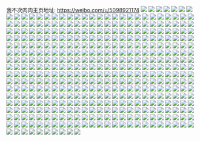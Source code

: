 我不次肉肉主页地址: https://weibo.com/u/5098921174 
![](https://wx4.sinaimg.cn/mw2000/005z4yk6ly1h90bq67bhaj32c03401l0.jpg) 
![](https://wx4.sinaimg.cn/mw2000/005z4yk6ly1h90bqbv0azj32c0340kjm.jpg) 
![](https://wx4.sinaimg.cn/mw2000/005z4yk6ly1h90bq8op2kj32c03407wk.jpg) 
![](https://wx4.sinaimg.cn/mw2000/005z4yk6ly1h90bqakzsjj32c03407wj.jpg) 
![](https://wx4.sinaimg.cn/mw2000/005z4yk6ly1h90bqvp12tj32c02c0u0x.jpg) 
![](https://wx4.sinaimg.cn/mw2000/005z4yk6ly1h90bq4gcsrj33402c0x6q.jpg) 
![](https://wx4.sinaimg.cn/mw2000/005z4yk6ly1h90bqt7q3xj33402c07wk.jpg) 
![](https://wx4.sinaimg.cn/mw2000/005z4yk6ly1h90bqr2i3ej33402c04qs.jpg) 
![](https://wx4.sinaimg.cn/mw2000/005z4yk6ly1h90bqp02bwj31o0280x6q.jpg) 
![](https://wx4.sinaimg.cn/mw2000/005z4yk6ly1h90bqmzcptj32c03404qs.jpg) 
![](https://wx4.sinaimg.cn/mw2000/005z4yk6ly1h90bqdg626j32c0340u0z.jpg) 
![](https://wx4.sinaimg.cn/mw2000/005z4yk6ly1h90bqftnojj33402c0e84.jpg) 
![](https://wx4.sinaimg.cn/mw2000/005z4yk6ly1h90bqhl1ivj33402c0qv6.jpg) 
![](https://wx4.sinaimg.cn/mw2000/005z4yk6ly1h90bqj70w2j33402c0npe.jpg) 
![](https://wx4.sinaimg.cn/mw2000/005z4yk6ly1h90bql2400j33402c0b2b.jpg) 
![](https://wx4.sinaimg.cn/mw2000/005z4yk6ly1h7bzpp2de2j32802yohdv.jpg) 
![](https://wx4.sinaimg.cn/mw2000/005z4yk6ly1h76ddxv9jvj33402c0npf.jpg) 
![](https://wx4.sinaimg.cn/mw2000/005z4yk6ly1h76ddvp8m6j33402c0b2a.jpg) 
![](https://wx4.sinaimg.cn/mw2000/005z4yk6ly1h76ddzism1j33402c0kjm.jpg) 
![](https://wx4.sinaimg.cn/mw2000/005z4yk6ly1h76de1dpgvj33402c0u0y.jpg) 
![](https://wx4.sinaimg.cn/mw2000/005z4yk6ly1h61tax8zddj30po0k3q3x.jpg) 
![](https://wx4.sinaimg.cn/mw2000/005z4yk6ly1h61tayksjpj30u01hc495.jpg) 
![](https://wx4.sinaimg.cn/mw2000/005z4yk6ly1h61tawjalwj32c01zfnpd.jpg) 
![](https://wx4.sinaimg.cn/mw2000/005z4yk6ly1h5zlv7q0spj30tu0sjwn5.jpg) 
![](https://wx4.sinaimg.cn/mw2000/005z4yk6ly1h5sqxy12tqj30yi1cktp9.jpg) 
![](https://wx4.sinaimg.cn/mw2000/005z4yk6ly1h5q8hhjr2qj33402c0kjm.jpg) 
![](https://wx4.sinaimg.cn/mw2000/005z4yk6ly1h5q8hjkl83j33402c0kjm.jpg) 
![](https://wx4.sinaimg.cn/mw2000/005z4yk6ly1h5q8hlgvx7j33402c0u0y.jpg) 
![](https://wx4.sinaimg.cn/mw2000/005z4yk6ly1h5q8hn9k24j33402c04qr.jpg) 
![](https://wx4.sinaimg.cn/mw2000/005z4yk6ly1h5q8i2ixbuj33402c01l0.jpg) 
![](https://wx4.sinaimg.cn/mw2000/005z4yk6ly1h5q8hp2w7oj33402c0npe.jpg) 
![](https://wx4.sinaimg.cn/mw2000/005z4yk6ly1h5q8hr74irj32c0340b2b.jpg) 
![](https://wx4.sinaimg.cn/mw2000/005z4yk6ly1h5q8hfd1hzj32c03404qr.jpg) 
![](https://wx4.sinaimg.cn/mw2000/005z4yk6ly1h5q8ht6nbyj32c0340u0y.jpg) 
![](https://wx4.sinaimg.cn/mw2000/005z4yk6ly1h5q8hv7dtfj33402c01kz.jpg) 
![](https://wx4.sinaimg.cn/mw2000/005z4yk6ly1h5q8hx8oa6j32c0340x6q.jpg) 
![](https://wx4.sinaimg.cn/mw2000/005z4yk6ly1h5q8hzqtfij32c0340kjn.jpg) 
![](https://wx4.sinaimg.cn/mw2000/005z4yk6ly1h5q8i4syomj32c0340x6q.jpg) 
![](https://wx4.sinaimg.cn/mw2000/005z4yk6ly1h5q8i6ylp5j32c0340x6q.jpg) 
![](https://wx4.sinaimg.cn/mw2000/005z4yk6ly1h5q8i8ysppj32c03404qr.jpg) 
![](https://wx4.sinaimg.cn/mw2000/005z4yk6ly1h5q8ibb1nwj32c0340e83.jpg) 
![](https://wx4.sinaimg.cn/mw2000/005z4yk6ly1h5fqkclld4j30u00w9gr5.jpg) 
![](https://wx4.sinaimg.cn/mw2000/005z4yk6ly1h5a7lwxvz5j32c0340b2a.jpg) 
![](https://wx4.sinaimg.cn/mw2000/005z4yk6ly1h3biqj89qcj33401zub2a.jpg) 
![](https://wx4.sinaimg.cn/mw2000/005z4yk6ly1h2g52nnaz8j30yi0iygpa.jpg) 
![](https://wx4.sinaimg.cn/mw2000/005z4yk6ly1h1ytw93yk9j30mi0mu7e4.jpg) 
![](https://wx4.sinaimg.cn/mw2000/005z4yk6ly1h1ytw7iul8j32c0340x6r.jpg) 
![](https://wx4.sinaimg.cn/mw2000/005z4yk6ly1h1ytwavd7nj30mf0o5117.jpg) 
![](https://wx4.sinaimg.cn/mw2000/005z4yk6ly1h199e5hcmfj33402c0qv6.jpg) 
![](https://wx4.sinaimg.cn/mw2000/005z4yk6ly1h199crcmfoj33402c0u0y.jpg) 
![](https://wx4.sinaimg.cn/mw2000/005z4yk6ly1h19975gfy2j30zk1bex01.jpg) 
![](https://wx4.sinaimg.cn/mw2000/005z4yk6ly1h19973jbt2j31hc0u0wsr.jpg) 
![](https://wx4.sinaimg.cn/mw2000/005z4yk6ly1h199780vuqj33402c0hdu.jpg) 
![](https://wx4.sinaimg.cn/mw2000/005z4yk6ly1gz7jd2af2gj33401z47wi.jpg) 
![](https://wx4.sinaimg.cn/mw2000/005z4yk6ly1gz2ej6b0nqj30k00zkjz9.jpg) 
![](https://wx4.sinaimg.cn/mw2000/005z4yk6ly1gyx5dxovxvj31z41z41kx.jpg) 
![](https://wx4.sinaimg.cn/mw2000/005z4yk6ly1gyx5dx3i3wj30k00zkq4u.jpg) 
![](https://wx4.sinaimg.cn/mw2000/005z4yk6ly1gxqcjq7wykj323b23bnpe.jpg) 
![](https://wx4.sinaimg.cn/mw2000/005z4yk6ly1gxqcjsiwpwj30qo0qowol.jpg) 
![](https://wx4.sinaimg.cn/mw2000/005z4yk6ly1gxqcjlsfffj32c025ohdu.jpg) 
![](https://wx4.sinaimg.cn/mw2000/005z4yk6ly1gxh8751kyzj32c01ynqv5.jpg) 
![](https://wx4.sinaimg.cn/mw2000/005z4yk6ly1gx2w3a35dlj30k00zk431.jpg) 
![](https://wx4.sinaimg.cn/mw2000/005z4yk6ly1gx2w38zvkij311i1401fa.jpg) 
![](https://wx4.sinaimg.cn/mw2000/005z4yk6ly1gwp8ktbusoj32c0340qv5.jpg) 
![](https://wx4.sinaimg.cn/mw2000/005z4yk6ly1gwp8lbh0sjj32c0340b2c.jpg) 
![](https://wx4.sinaimg.cn/mw2000/005z4yk6ly1gwp8kp2bhsj32c03401l0.jpg) 
![](https://wx4.sinaimg.cn/mw2000/005z4yk6ly1gwp8lezfegj32c0340x6p.jpg) 
![](https://wx4.sinaimg.cn/mw2000/005z4yk6ly1gwp8lizt9bj33402c0npf.jpg) 
![](https://wx4.sinaimg.cn/mw2000/005z4yk6ly1gwltlobxlcj33402c01kz.jpg) 
![](https://wx4.sinaimg.cn/mw2000/005z4yk6ly1gwltls7r37j32c0340b2b.jpg) 
![](https://wx4.sinaimg.cn/mw2000/005z4yk6ly1gwltlvbc1rj33402c0x6q.jpg) 
![](https://wx4.sinaimg.cn/mw2000/005z4yk6ly1gwltlygjuxj33402c04qr.jpg) 
![](https://wx4.sinaimg.cn/mw2000/005z4yk6ly1gwltm1ms8yj32c0340e83.jpg) 
![](https://wx4.sinaimg.cn/mw2000/005z4yk6ly1gwkg7c6bpmj31400u0gzk.jpg) 
![](https://wx4.sinaimg.cn/mw2000/005z4yk6ly1gwez8dbfytj33402c0hdv.jpg) 
![](https://wx4.sinaimg.cn/mw2000/005z4yk6ly1gwellh9f5zj31w91kkhdt.jpg) 
![](https://wx4.sinaimg.cn/mw2000/005z4yk6ly1gw7irh6rbqj32c03401ky.jpg) 
![](https://wx4.sinaimg.cn/mw2000/005z4yk6ly1gw7iri1skrj32c03401ky.jpg) 
![](https://wx4.sinaimg.cn/mw2000/005z4yk6ly1gw6zas0xk3j30mi0u0ak7.jpg) 
![](https://wx4.sinaimg.cn/mw2000/005z4yk6ly1gvm436xp25j60k00zk42702.jpg) 
![](https://wx4.sinaimg.cn/mw2000/005z4yk6ly1gvm437loctj60jv0mqad102.jpg) 
![](https://wx4.sinaimg.cn/mw2000/005z4yk6ly1gvm43cb03ej62c02c21ky02.jpg) 
![](https://wx4.sinaimg.cn/mw2000/005z4yk6ly1gsvwdugghhj33402c0npd.jpg) 
![](https://wx4.sinaimg.cn/mw2000/005z4yk6ly1gr5ip5yd82j32c0340e81.jpg) 
![](https://wx4.sinaimg.cn/mw2000/005z4yk6ly1gr5iqjje0nj32c0340kjl.jpg) 
![](https://wx4.sinaimg.cn/mw2000/005z4yk6ly1gr5ir7gyp0j32c0340b29.jpg) 
![](https://wx4.sinaimg.cn/mw2000/005z4yk6ly1gr5irby2goj32c0340e81.jpg) 
![](https://wx4.sinaimg.cn/mw2000/005z4yk6ly1gr5iogj5s0j32c0340e81.jpg) 
![](https://wx4.sinaimg.cn/mw2000/005z4yk6ly1gr5irgdpvij32c0340e81.jpg) 
![](https://wx4.sinaimg.cn/mw2000/005z4yk6ly1gr5irkwd0kj32c0340hdt.jpg) 
![](https://wx4.sinaimg.cn/mw2000/005z4yk6ly1gr5iow3jrdj32c0340hdt.jpg) 
![](https://wx4.sinaimg.cn/mw2000/005z4yk6ly1gr5iq3rpbtj30k00zkn1m.jpg) 
![](https://wx4.sinaimg.cn/mw2000/005z4yk6ly1gqxfcwklhlj30u00u07ng.jpg) 
![](https://wx4.sinaimg.cn/mw2000/005z4yk6ly1gqrf53yoovj33402c0u0y.jpg) 
![](https://wx4.sinaimg.cn/mw2000/005z4yk6ly1gqrf5ckrsuj33402c0kjm.jpg) 
![](https://wx4.sinaimg.cn/mw2000/005z4yk6ly1gqrf5ra3elj32c0340u0y.jpg) 
![](https://wx4.sinaimg.cn/mw2000/005z4yk6ly1gqrf5ku17ej33402c0kjn.jpg) 
![](https://wx4.sinaimg.cn/mw2000/005z4yk6ly1gqrf5o7cnpj33402c0u0y.jpg) 
![](https://wx4.sinaimg.cn/mw2000/005z4yk6ly1gqrf59go39j32c0340e83.jpg) 
![](https://wx4.sinaimg.cn/mw2000/005z4yk6ly1gqrf5gigtcj32c0340x6r.jpg) 
![](https://wx4.sinaimg.cn/mw2000/005z4yk6ly1gqrf5ukdpmj33402c0npf.jpg) 
![](https://wx4.sinaimg.cn/mw2000/005z4yk6ly1gqrf55sru0j318w0u0x59.jpg) 
![](https://wx4.sinaimg.cn/mw2000/005z4yk6ly1gqrf5wexekj318w0u0nkz.jpg) 
![](https://wx4.sinaimg.cn/mw2000/005z4yk6ly1gqrf568103j318w0u0tvn.jpg) 
![](https://wx4.sinaimg.cn/mw2000/005z4yk6ly1gqrf56o958j30u018wx2m.jpg) 
![](https://wx4.sinaimg.cn/mw2000/005z4yk6ly1gqrf55fhhtj318w0u07ux.jpg) 
![](https://wx4.sinaimg.cn/mw2000/005z4yk6ly1gqmznpf6fnj32c03407wh.jpg) 
![](https://wx4.sinaimg.cn/mw2000/005z4yk6ly1gqmznsmv3sj32c0340b29.jpg) 
![](https://wx4.sinaimg.cn/mw2000/005z4yk6ly1gqmznv3bwlj32c0340b29.jpg) 
![](https://wx4.sinaimg.cn/mw2000/005z4yk6ly1goqwkrvv3sj32c0340b2c.jpg) 
![](https://wx4.sinaimg.cn/mw2000/005z4yk6ly1goqwkpo7apj32c0340kjo.jpg) 
![](https://wx4.sinaimg.cn/mw2000/005z4yk6ly1goqsrtbadzj30yi0d775e.jpg) 
![](https://wx4.sinaimg.cn/mw2000/005z4yk6ly1gobu1gkh94j33402c0qv5.jpg) 
![](https://wx4.sinaimg.cn/mw2000/005z4yk6ly1gobu1itb9tj32c0340hdu.jpg) 
![](https://wx4.sinaimg.cn/mw2000/005z4yk6ly1gobtzu28jvj33402c0hac.jpg) 
![](https://wx4.sinaimg.cn/mw2000/005z4yk6ly1gobtxw82iej33402c0u0x.jpg) 
![](https://wx4.sinaimg.cn/mw2000/005z4yk6ly1gobtxydkzvj32c0340hdt.jpg) 
![](https://wx4.sinaimg.cn/mw2000/005z4yk6ly1gobty0dse6j33402c0e81.jpg) 
![](https://wx4.sinaimg.cn/mw2000/005z4yk6ly1gobty3mt66j32c0340npd.jpg) 
![](https://wx4.sinaimg.cn/mw2000/005z4yk6ly1gobty5ltpej33402c0e81.jpg) 
![](https://wx4.sinaimg.cn/mw2000/005z4yk6ly1gobty8cshbj32c0340hdt.jpg) 
![](https://wx4.sinaimg.cn/mw2000/005z4yk6ly1gobtyazzdnj33402c0qv6.jpg) 
![](https://wx4.sinaimg.cn/mw2000/005z4yk6ly1gobtyd8eyqj33402c0b29.jpg) 
![](https://wx4.sinaimg.cn/mw2000/005z4yk6ly1gobtyfko8tj32c0340e82.jpg) 
![](https://wx4.sinaimg.cn/mw2000/005z4yk6ly1gobtyinrdbj32c0340u0x.jpg) 
![](https://wx4.sinaimg.cn/mw2000/005z4yk6ly1gobtykvsrsj33402c0u0x.jpg) 
![](https://wx4.sinaimg.cn/mw2000/005z4yk6ly1gobtyngjeuj32c0340x6p.jpg) 
![](https://wx4.sinaimg.cn/mw2000/005z4yk6ly1gobtyptni3j33402c0x6p.jpg) 
![](https://wx4.sinaimg.cn/mw2000/005z4yk6ly1gobtys9lshj32c0340qv5.jpg) 
![](https://wx4.sinaimg.cn/mw2000/005z4yk6ly1gobtyy92kgj32c0340x6p.jpg) 
![](https://wx4.sinaimg.cn/mw2000/005z4yk6ly1gobtz16m2kj32c03401ky.jpg) 
![](https://wx4.sinaimg.cn/mw2000/005z4yk6ly1gobtz3hxpgj33402c0npd.jpg) 
![](https://wx4.sinaimg.cn/mw2000/005z4yk6ly1gobtyw5ircj33402c0u0x.jpg) 
![](https://wx4.sinaimg.cn/mw2000/005z4yk6ly1go4nd7ewntj30yi0gcjv7.jpg) 
![](https://wx4.sinaimg.cn/mw2000/005z4yk6ly1gnnfwlisx7j31900u0e81.jpg) 
![](https://wx4.sinaimg.cn/mw2000/005z4yk6ly1gnmakq2b9cj30yi14a7ff.jpg) 
![](https://wx4.sinaimg.cn/mw2000/005z4yk6ly1gnjxhrkwvsj329u2snb2s.jpg) 
![](https://wx4.sinaimg.cn/mw2000/005z4yk6ly1gnjxgs7xrfj32c0340qv8.jpg) 
![](https://wx4.sinaimg.cn/mw2000/005z4yk6ly1gnjxht0wqbj30k00j5wgj.jpg) 
![](https://wx4.sinaimg.cn/mw2000/005z4yk6ly1gm2su098y1j30k00wrqh4.jpg) 
![](https://wx4.sinaimg.cn/mw2000/005z4yk6ly1gl7o0u905gj30yi14nk1u.jpg) 
![](https://wx4.sinaimg.cn/mw2000/005z4yk6ly1gkuwn8898fj30yh0re44v.jpg) 
![](https://wx4.sinaimg.cn/mw2000/005z4yk6ly1gk94tts0i4j32c0340e81.jpg) 
![](https://wx4.sinaimg.cn/mw2000/005z4yk6ly1gk94u0k7msj32c03407wh.jpg) 
![](https://wx4.sinaimg.cn/mw2000/005z4yk6ly1gk94twe8juj33402c0hdt.jpg) 
![](https://wx4.sinaimg.cn/mw2000/005z4yk6ly1gk94tycpbvj32c0340u0x.jpg) 
![](https://wx4.sinaimg.cn/mw2000/005z4yk6ly1gk94u6cj1bj33402c0b29.jpg) 
![](https://wx4.sinaimg.cn/mw2000/005z4yk6ly1gk94u2dl85j33402c0hdt.jpg) 
![](https://wx4.sinaimg.cn/mw2000/005z4yk6ly1gk94u89123j32801o0x6q.jpg) 
![](https://wx4.sinaimg.cn/mw2000/005z4yk6ly1gk94u4xuhuj31o0280u0y.jpg) 
![](https://wx4.sinaimg.cn/mw2000/005z4yk6ly1gk0szz90l6j33402c0npd.jpg) 
![](https://wx4.sinaimg.cn/mw2000/005z4yk6ly1gk0szptblvj32c0340kjl.jpg) 
![](https://wx4.sinaimg.cn/mw2000/005z4yk6ly1gk0t01wp99j32c03404qp.jpg) 
![](https://wx4.sinaimg.cn/mw2000/005z4yk6ly1gk0szwe8d2j33402c01j9.jpg) 
![](https://wx4.sinaimg.cn/mw2000/005z4yk6ly1gk0sztwew1j32c0340e81.jpg) 
![](https://wx4.sinaimg.cn/mw2000/005z4yk6ly1gk0t03rg0uj31zi2794dv.jpg) 
![](https://wx4.sinaimg.cn/mw2000/005z4yk6ly1gk0t05nnffj32by2w1h1c.jpg) 
![](https://wx4.sinaimg.cn/mw2000/005z4yk6ly1gk0t07jwbmj32c0340nck.jpg) 
![](https://wx4.sinaimg.cn/mw2000/005z4yk6ly1gk0o4sfvu2j33402c0x6p.jpg) 
![](https://wx4.sinaimg.cn/mw2000/005z4yk6ly1gk0o52861bj32c0340x6p.jpg) 
![](https://wx4.sinaimg.cn/mw2000/005z4yk6ly1gk0o57qk7gj32c03407wi.jpg) 
![](https://wx4.sinaimg.cn/mw2000/005z4yk6ly1gk0o4km9qmj33402c01kz.jpg) 
![](https://wx4.sinaimg.cn/mw2000/005z4yk6ly1gk0o4ad2lmj33402c0kjm.jpg) 
![](https://wx4.sinaimg.cn/mw2000/005z4yk6ly1gk0o5dqw14j33402c0npe.jpg) 
![](https://wx4.sinaimg.cn/mw2000/005z4yk6ly1gk0o5j9rjvj32c0340u0x.jpg) 
![](https://wx4.sinaimg.cn/mw2000/005z4yk6ly1gk0m55nd5bj33402c0b2a.jpg) 
![](https://wx4.sinaimg.cn/mw2000/005z4yk6ly1gk0m4tgbnhj33402c01ky.jpg) 
![](https://wx4.sinaimg.cn/mw2000/005z4yk6ly1gk0m50tf16j33402c0u0y.jpg) 
![](https://wx4.sinaimg.cn/mw2000/005z4yk6ly1gk0m59u8vrj33402c0x6p.jpg) 
![](https://wx4.sinaimg.cn/mw2000/005z4yk6ly1gk0m4poe07j33402c0x6p.jpg) 
![](https://wx4.sinaimg.cn/mw2000/005z4yk6ly1gk0m5etpp4j33402c01ky.jpg) 
![](https://wx4.sinaimg.cn/mw2000/005z4yk6ly1gk0m5jpo0cj32c03404qq.jpg) 
![](https://wx4.sinaimg.cn/mw2000/005z4yk6ly1gk0m5vjpiij33402c0x6p.jpg) 
![](https://wx4.sinaimg.cn/mw2000/005z4yk6ly1gk0m5n8u5oj33402c0npd.jpg) 
![](https://wx4.sinaimg.cn/mw2000/005z4yk6ly1gk0m5rf496j32c0340x6p.jpg) 
![](https://wx4.sinaimg.cn/mw2000/005z4yk6gy1gjoykovj97j30yi0nb77p.jpg) 
![](https://wx4.sinaimg.cn/mw2000/005z4yk6ly1gixe1xmw2fj32c0340u0y.jpg) 
![](https://wx4.sinaimg.cn/mw2000/005z4yk6ly1gixe1zr8fhj32c0340e81.jpg) 
![](https://wx4.sinaimg.cn/mw2000/005z4yk6ly1gixe1uhqsij32c0340npd.jpg) 
![](https://wx4.sinaimg.cn/mw2000/005z4yk6ly1gixe21nn2mj32c0340u0x.jpg) 
![](https://wx4.sinaimg.cn/mw2000/005z4yk6ly1gixe23s1xwj32c0340u0x.jpg) 
![](https://wx4.sinaimg.cn/mw2000/005z4yk6ly1gixe266cgvj33402c0u0x.jpg) 
![](https://wx4.sinaimg.cn/mw2000/005z4yk6ly1gixe28bmpnj33402c01ky.jpg) 
![](https://wx4.sinaimg.cn/mw2000/005z4yk6ly1gixe2aou6oj33402c0kjl.jpg) 
![](https://wx4.sinaimg.cn/mw2000/005z4yk6ly1gixe2d677lj32c0340kjm.jpg) 
![](https://wx4.sinaimg.cn/mw2000/005z4yk6ly1gixe2fn2khj32c0340qv5.jpg) 
![](https://wx4.sinaimg.cn/mw2000/005z4yk6ly1gixe2ib8vtj32c0340u0x.jpg) 
![](https://wx4.sinaimg.cn/mw2000/005z4yk6ly1gixe2l36ynj32c03401ky.jpg) 
![](https://wx4.sinaimg.cn/mw2000/005z4yk6ly1gixe2nx44kj33402c07wj.jpg) 
![](https://wx4.sinaimg.cn/mw2000/005z4yk6ly1gixe2pyq2sj33402c0b29.jpg) 
![](https://wx4.sinaimg.cn/mw2000/005z4yk6ly1gixe2si9rlj32c0340qv5.jpg) 
![](https://wx4.sinaimg.cn/mw2000/005z4yk6ly1gixe2ujbpjj32c0340qv5.jpg) 
![](https://wx4.sinaimg.cn/mw2000/005z4yk6ly1gixe2x5sp9j32c0340qv6.jpg) 
![](https://wx4.sinaimg.cn/mw2000/005z4yk6ly1gixe307c1gj32c0340e82.jpg) 
![](https://wx4.sinaimg.cn/mw2000/005z4yk6ly1giwd17y22jj32c03407wi.jpg) 
![](https://wx4.sinaimg.cn/mw2000/005z4yk6ly1giwd22fdo0j32c03407wh.jpg) 
![](https://wx4.sinaimg.cn/mw2000/005z4yk6ly1giwd1cs7dej32c03401l0.jpg) 
![](https://wx4.sinaimg.cn/mw2000/005z4yk6ly1giwd20m5z1j32c0340e82.jpg) 
![](https://wx4.sinaimg.cn/mw2000/005z4yk6ly1giwd1aif94j32c03407wi.jpg) 
![](https://wx4.sinaimg.cn/mw2000/005z4yk6ly1giwd1duahuj30yi22o4hf.jpg) 
![](https://wx4.sinaimg.cn/mw2000/005z4yk6ly1giadfj8jsrj33402c0hdt.jpg) 
![](https://wx4.sinaimg.cn/mw2000/005z4yk6ly1gi95yhypcjj33402c0hdv.jpg) 
![](https://wx4.sinaimg.cn/mw2000/005z4yk6ly1gi95xc6hfgj33402c0x6q.jpg) 
![](https://wx4.sinaimg.cn/mw2000/005z4yk6ly1gi95xatbpwj32c0340x6q.jpg) 
![](https://wx4.sinaimg.cn/mw2000/005z4yk6ly1ghql47bvafj32c0340qv5.jpg) 
![](https://wx4.sinaimg.cn/mw2000/005z4yk6ly1ghql49fixqj32c0340u0x.jpg) 
![](https://wx4.sinaimg.cn/mw2000/005z4yk6ly1ghjyqfw7b9j33402c04qq.jpg) 
![](https://wx4.sinaimg.cn/mw2000/005z4yk6ly1ghjymkxyrdj32c0340b2a.jpg) 
![](https://wx4.sinaimg.cn/mw2000/005z4yk6ly1ghjyn85wfqj32c0340kjm.jpg) 
![](https://wx4.sinaimg.cn/mw2000/005z4yk6ly1ghjyn0149dj32801o0kjm.jpg) 
![](https://wx4.sinaimg.cn/mw2000/005z4yk6ly1ghbp9qhxn3j32c0340e81.jpg) 
![](https://wx4.sinaimg.cn/mw2000/005z4yk6ly1ghbp9y64mwj32c0340kjl.jpg) 
![](https://wx4.sinaimg.cn/mw2000/005z4yk6ly1ghbpa62voqj32c0340hdt.jpg) 
![](https://wx4.sinaimg.cn/mw2000/005z4yk6ly1ghbp7zdjhfj32c03407wh.jpg) 
![](https://wx4.sinaimg.cn/mw2000/005z4yk6ly1ghbp86aj9sj32c0340e81.jpg) 
![](https://wx4.sinaimg.cn/mw2000/005z4yk6ly1ghbp8e16grj32c0340hdt.jpg) 
![](https://wx4.sinaimg.cn/mw2000/005z4yk6ly1ghbp8kgr3nj32c0340hdt.jpg) 
![](https://wx4.sinaimg.cn/mw2000/005z4yk6ly1ghbp8qizljj32c0340b29.jpg) 
![](https://wx4.sinaimg.cn/mw2000/005z4yk6ly1ghbp8yc8h3j32c0340hdt.jpg) 
![](https://wx4.sinaimg.cn/mw2000/005z4yk6ly1ghbp7tysrzj32c0340b29.jpg) 
![](https://wx4.sinaimg.cn/mw2000/005z4yk6ly1ghbp95frtrj32c0340b29.jpg) 
![](https://wx4.sinaimg.cn/mw2000/005z4yk6ly1ghbp9bxlg6j32c0340b29.jpg) 
![](https://wx4.sinaimg.cn/mw2000/005z4yk6ly1ghbp9jsixlj32c0340npd.jpg) 
![](https://wx4.sinaimg.cn/mw2000/005z4yk6ly1ghbp728ahlj320u340x6q.jpg) 
![](https://wx4.sinaimg.cn/mw2000/005z4yk6ly1ghbp79iyrcj32c0340qv5.jpg) 
![](https://wx4.sinaimg.cn/mw2000/005z4yk6ly1ghbp6prqklj32c0340kjl.jpg) 
![](https://wx4.sinaimg.cn/mw2000/005z4yk6ly1ghbp5n6zogj33402c0kjl.jpg) 
![](https://wx4.sinaimg.cn/mw2000/005z4yk6ly1ghbp5u119ij33402c0e81.jpg) 
![](https://wx4.sinaimg.cn/mw2000/005z4yk6ly1ghbp5xo6akj31sc2dsk7e.jpg) 
![](https://wx4.sinaimg.cn/mw2000/005z4yk6ly1ghbp60y4j0j31sc2dsqjb.jpg) 
![](https://wx4.sinaimg.cn/mw2000/005z4yk6ly1ghbgqdztkvj32c03407wi.jpg) 
![](https://wx4.sinaimg.cn/mw2000/005z4yk6ly1ghbgql9gwaj31o02804qq.jpg) 
![](https://wx4.sinaimg.cn/mw2000/005z4yk6ly1ghbgqqaw60j32c0340b2a.jpg) 
![](https://wx4.sinaimg.cn/mw2000/005z4yk6ly1ghbgr0wsszj32c0340hdv.jpg) 
![](https://wx4.sinaimg.cn/mw2000/005z4yk6ly1ghbgsb11vij32c03407wk.jpg) 
![](https://wx4.sinaimg.cn/mw2000/005z4yk6ly1ghbgraw15yj32c03404qr.jpg) 
![](https://wx4.sinaimg.cn/mw2000/005z4yk6ly1ghbgrpx8ojj33402c0b2b.jpg) 
![](https://wx4.sinaimg.cn/mw2000/005z4yk6ly1ghbgrz49c3j32c0340u0x.jpg) 
![](https://wx4.sinaimg.cn/mw2000/005z4yk6ly1ghbgsgnf4vj32c0340b29.jpg) 
![](https://wx4.sinaimg.cn/mw2000/005z4yk6ly1ghbgsn4h1ij32c03404qq.jpg) 
![](https://wx4.sinaimg.cn/mw2000/005z4yk6ly1ghbgssrjl4j32c03407wi.jpg) 
![](https://wx4.sinaimg.cn/mw2000/005z4yk6ly1gftfvcyzfgj30u01407en.jpg) 
![](https://wx4.sinaimg.cn/mw2000/005z4yk6ly1gfrsg03tbfj30u01404be.jpg) 
![](https://wx4.sinaimg.cn/mw2000/005z4yk6ly1gfiohe0an4j31hc1z47sd.jpg) 
![](https://wx4.sinaimg.cn/mw2000/005z4yk6ly1gfbphbvpn1j32c0340kjl.jpg) 
![](https://wx4.sinaimg.cn/mw2000/005z4yk6ly1gfbphetq6aj33402c0e82.jpg) 
![](https://wx4.sinaimg.cn/mw2000/005z4yk6ly1gfbnxxx7v0j32c0340kjl.jpg) 
![](https://wx4.sinaimg.cn/mw2000/005z4yk6ly1gf8loxcmzyj31400u0u0x.jpg) 
![](https://wx4.sinaimg.cn/mw2000/005z4yk6ly1gf8lop9wgzj30k00zkgvn.jpg) 
![](https://wx4.sinaimg.cn/mw2000/005z4yk6ly1gf8looeysrj30k00zkdrk.jpg) 
![](https://wx4.sinaimg.cn/mw2000/005z4yk6ly1gf8lony43jj30k00zkk29.jpg) 
![](https://wx4.sinaimg.cn/mw2000/005z4yk6ly1gf2u09sqszj3096047jrl.jpg) 
![](https://wx4.sinaimg.cn/mw2000/005z4yk6ly1gf0ixr2o9qj30u0140dlt.jpg) 
![](https://wx4.sinaimg.cn/mw2000/005z4yk6ly1gddhz0x4drj30u00u0grj.jpg) 
![](https://wx4.sinaimg.cn/mw2000/005z4yk6ly1gcdng5qjnvj30k00zkti2.jpg) 
![](https://wx4.sinaimg.cn/mw2000/005z4yk6ly1gbvs0e7ex8j32c03407wj.jpg) 
![](https://wx4.sinaimg.cn/mw2000/005z4yk6ly1gb8l0bdd2lj30k00zk7g4.jpg) 
![](https://wx4.sinaimg.cn/mw2000/005z4yk6ly1gb83adtbg3j33gg56oe88.jpg) 
![](https://wx4.sinaimg.cn/mw2000/005z4yk6ly1gb83ah1lcgj33gg56o4qw.jpg) 
![](https://wx4.sinaimg.cn/mw2000/005z4yk6ly1gb83ak4jdaj33gg56ox6w.jpg) 
![](https://wx4.sinaimg.cn/mw2000/005z4yk6ly1gb83ab2jtzj33gg56okjs.jpg) 
![](https://wx4.sinaimg.cn/mw2000/005z4yk6ly1gagczh3cyxj30k00zkk2b.jpg) 
![](https://wx4.sinaimg.cn/mw2000/005z4yk6ly1g8lrnf57vmj31400u0182.jpg) 
![](https://wx4.sinaimg.cn/mw2000/005z4yk6ly1g8lrnflqmkj30u0140woa.jpg) 
![](https://wx4.sinaimg.cn/mw2000/005z4yk6ly1g8lrne2cjsj31400u0tfw.jpg) 
![](https://wx4.sinaimg.cn/mw2000/005z4yk6ly1g8lrnechz2j31400u013c.jpg) 
![](https://wx4.sinaimg.cn/mw2000/005z4yk6ly1g8lrneqz4mj31400u0tkx.jpg) 
![](https://wx4.sinaimg.cn/mw2000/005z4yk6ly1g8lrng1hgwj30u0140gyk.jpg) 
![](https://wx4.sinaimg.cn/mw2000/005z4yk6ly1g8lrngepp5j30u0140amm.jpg) 
![](https://wx4.sinaimg.cn/mw2000/005z4yk6ly1g8lrngs07wj30u014047c.jpg) 
![](https://wx4.sinaimg.cn/mw2000/005z4yk6ly1g8lrnh5f3cj31400u0gwh.jpg) 
![](https://wx4.sinaimg.cn/mw2000/005z4yk6ly1g7n3e6hcu7j30u0140wpg.jpg) 
![](https://wx4.sinaimg.cn/mw2000/005z4yk6ly1g7n3e4yuh4j31400u0n86.jpg) 
![](https://wx4.sinaimg.cn/mw2000/005z4yk6ly1g7n3e7y8slj31400u0dss.jpg) 
![](https://wx4.sinaimg.cn/mw2000/005z4yk6ly1g7n3eb973qj31400u0113.jpg) 
![](https://wx4.sinaimg.cn/mw2000/005z4yk6ly1g7n3e9rxzej30u0140k1n.jpg) 
![](https://wx4.sinaimg.cn/mw2000/005z4yk6ly1g7n3ecytycj30u0140gx0.jpg) 
![](https://wx4.sinaimg.cn/mw2000/005z4yk6ly1g33g0m5ws6j32c0340hdv.jpg) 
![](https://wx4.sinaimg.cn/mw2000/005z4yk6ly1g260pfx9e2j32c0340x6p.jpg) 
![](https://wx4.sinaimg.cn/mw2000/005z4yk6ly1g260pf0o2pj33402c0b2a.jpg) 
![](https://wx4.sinaimg.cn/mw2000/005z4yk6ly1g260pgr7l8j32c03401ky.jpg) 
![](https://wx4.sinaimg.cn/mw2000/005z4yk6ly1g260phkiq1j33402c0e82.jpg) 
![](https://wx4.sinaimg.cn/mw2000/005z4yk6ly1g260pj8b21j30u0140dir.jpg) 
![](https://wx4.sinaimg.cn/mw2000/005z4yk6ly1g260pix4gnj32c03404qq.jpg) 
![](https://wx4.sinaimg.cn/mw2000/005z4yk6ly1g260pk02pkj32c03401ky.jpg) 
![](https://wx4.sinaimg.cn/mw2000/005z4yk6ly1g260pkp0r8j33402c0u0x.jpg) 
![](https://wx4.sinaimg.cn/mw2000/005z4yk6ly1g260plvdx3j33402c0qv5.jpg) 
![](https://wx4.sinaimg.cn/mw2000/005z4yk6ly1g1nawazqo4j31f01w0wp8.jpg) 
![](https://wx4.sinaimg.cn/mw2000/005z4yk6ly1g1nawapncej31f01w07ds.jpg) 
![](https://wx4.sinaimg.cn/mw2000/005z4yk6ly1g1g4ske19ij31400u04qq.jpg) 
![](https://wx4.sinaimg.cn/mw2000/005z4yk6ly1g1g4r7c04bj32ds1sg1l2.jpg) 
![](https://wx4.sinaimg.cn/mw2000/005z4yk6ly1g09pkgdt4wj32c0340npe.jpg) 
![](https://wx4.sinaimg.cn/mw2000/005z4yk6ly1g09pkhgeqij32c0340hdu.jpg) 
![](https://wx4.sinaimg.cn/mw2000/005z4yk6ly1g09pkj7efpj32c03407wj.jpg) 
![](https://wx4.sinaimg.cn/mw2000/005z4yk6ly1g09pkkj9c8j33402c01kz.jpg) 
![](https://wx4.sinaimg.cn/mw2000/005z4yk6ly1g09pkm2zprj32c0340qv6.jpg) 
![](https://wx4.sinaimg.cn/mw2000/005z4yk6ly1g09pkewkrxj32c0340npe.jpg) 
![](https://wx4.sinaimg.cn/mw2000/005z4yk6ly1g01qdnabnzj33402c0kjm.jpg) 
![](https://wx4.sinaimg.cn/mw2000/005z4yk6ly1g01qcv7zpoj30u01sz77j.jpg) 
![](https://wx4.sinaimg.cn/mw2000/005z4yk6gy1fyupogh21fj31400qo7g2.jpg) 
![](https://wx4.sinaimg.cn/mw2000/005z4yk6ly1fytjzkjiigj30ku0rsn1f.jpg) 
![](https://wx4.sinaimg.cn/mw2000/005z4yk6ly1fy9trk4d9rj33402c07wi.jpg) 
![](https://wx4.sinaimg.cn/mw2000/005z4yk6ly1fy9trl1pvzj33402c07wi.jpg) 
![](https://wx4.sinaimg.cn/mw2000/005z4yk6ly1fy9trm296hj33402c04qq.jpg) 
![](https://wx4.sinaimg.cn/mw2000/005z4yk6ly1fy9trmvychj33402c0npd.jpg) 
![](https://wx4.sinaimg.cn/mw2000/005z4yk6ly1fxx85oubzfj33402c0u0x.jpg) 
![](https://wx4.sinaimg.cn/mw2000/005z4yk6ly1fxx86h33cnj32c0340npd.jpg) 
![](https://wx4.sinaimg.cn/mw2000/005z4yk6ly1fxx85r849vj32c0340npd.jpg) 
![](https://wx4.sinaimg.cn/mw2000/005z4yk6ly1fxx86crv8dj33402c07wi.jpg) 
![](https://wx4.sinaimg.cn/mw2000/005z4yk6ly1fxx853cczhj33402c01ky.jpg) 
![](https://wx4.sinaimg.cn/mw2000/005z4yk6ly1fxx86f660zj33402c0x6p.jpg) 
![](https://wx4.sinaimg.cn/mw2000/005z4yk6ly1fxh78m7laej30ku0rs41j.jpg) 
![](https://wx4.sinaimg.cn/mw2000/005z4yk6ly1fx0vse6q83j31400u0af1.jpg) 
![](https://wx4.sinaimg.cn/mw2000/005z4yk6ly1fx0vsdxen5j31400u0q74.jpg) 
![](https://wx4.sinaimg.cn/mw2000/005z4yk6ly1fx0vsedzaaj31400u0q7q.jpg) 
![](https://wx4.sinaimg.cn/mw2000/005z4yk6ly1fx0semfl8jj33402c0u0x.jpg) 
![](https://wx4.sinaimg.cn/mw2000/005z4yk6ly1fx0serk0loj33402c0e82.jpg) 
![](https://wx4.sinaimg.cn/mw2000/005z4yk6ly1fx0seqd3i7j33402c04qq.jpg) 
![](https://wx4.sinaimg.cn/mw2000/005z4yk6ly1fx0sev0cc2j33402c0kjm.jpg) 
![](https://wx4.sinaimg.cn/mw2000/005z4yk6gy1fwkw8ytvdvj33402c0b2a.jpg) 
![](https://wx4.sinaimg.cn/mw2000/005z4yk6gy1fvonzxnyg7j30ku112tmt.jpg) 
![](https://wx4.sinaimg.cn/mw2000/005z4yk6gy1fve5zu56bvj31120kuaxr.jpg) 
![](https://wx4.sinaimg.cn/mw2000/005z4yk6gy1funsmlmqy0j30ku0lutcy.jpg) 
![](https://wx4.sinaimg.cn/mw2000/005z4yk6gy1fuc8ivhujfj334023gx6q.jpg) 
![](https://wx4.sinaimg.cn/mw2000/005z4yk6gy1ftw3yq7vlgj33402c0qv5.jpg) 
![](https://wx4.sinaimg.cn/mw2000/005z4yk6gy1ftw3yy58l2j33402c0b2a.jpg) 
![](https://wx4.sinaimg.cn/mw2000/005z4yk6gy1ftw3z5co5gj33402c0kjm.jpg) 
![](https://wx4.sinaimg.cn/mw2000/005z4yk6gy1fto42uogdtj32c0340u0x.jpg) 
![](https://wx4.sinaimg.cn/mw2000/005z4yk6gy1fto42pc0mdj33402c0e82.jpg) 
![](https://wx4.sinaimg.cn/mw2000/005z4yk6gy1fto4319269j33402c0e82.jpg) 
![](https://wx4.sinaimg.cn/mw2000/005z4yk6gy1fto2t0qitej33402c07wj.jpg) 
![](https://wx4.sinaimg.cn/mw2000/005z4yk6gy1fto2td7hovj33402c04qr.jpg) 
![](https://wx4.sinaimg.cn/mw2000/005z4yk6gy1ft2wo00onqj31401hce82.jpg) 
![](https://wx4.sinaimg.cn/mw2000/005z4yk6gy1ft2wo5u4xuj31401hcb2a.jpg) 
![](https://wx4.sinaimg.cn/mw2000/005z4yk6gy1ft1z3e0ua2j33402c0e83.jpg) 
![](https://wx4.sinaimg.cn/mw2000/005z4yk6gy1ft1z3nm8qxj33402c0hdv.jpg) 
![](https://wx4.sinaimg.cn/mw2000/005z4yk6gy1ft1z3ryxnrj33402c04qr.jpg) 
![](https://wx4.sinaimg.cn/mw2000/005z4yk6gy1ft1z3ww0a0j32c0340qv5.jpg) 
![](https://wx4.sinaimg.cn/mw2000/005z4yk6gy1ft1z41rczlj32c0340qv5.jpg) 
![](https://wx4.sinaimg.cn/mw2000/005z4yk6gy1ft1z46fhq6j33402c0x6q.jpg) 
![](https://wx4.sinaimg.cn/mw2000/005z4yk6gy1fsv4f12282j32c0340x53.jpg) 
![](https://wx4.sinaimg.cn/mw2000/005z4yk6gy1fsv4fbgn5jj33402c0e81.jpg) 
![](https://wx4.sinaimg.cn/mw2000/005z4yk6gy1fsv4fkdjdlj32c0340x6q.jpg) 
![](https://wx4.sinaimg.cn/mw2000/005z4yk6gy1fsv4fwob3oj32c0340u0y.jpg) 
![](https://wx4.sinaimg.cn/mw2000/005z4yk6gy1fsv4gbjifwj32c0340qv5.jpg) 
![](https://wx4.sinaimg.cn/mw2000/005z4yk6gy1fsv4g4zcz8j33402c0b2a.jpg) 
![](https://wx4.sinaimg.cn/mw2000/005z4yk6gy1fsv4hfugf3j32c03407wi.jpg) 
![](https://wx4.sinaimg.cn/mw2000/005z4yk6gy1fsv4glr8hgj33402c0qv6.jpg) 
![](https://wx4.sinaimg.cn/mw2000/005z4yk6gy1fsv4h5viylj32c0340e86.jpg) 
![](https://wx4.sinaimg.cn/mw2000/005z4yk6gy1fslww5xl2cj31hc140e82.jpg) 
![](https://wx4.sinaimg.cn/mw2000/005z4yk6gy1fsleq39s18j33402c0npf.jpg) 
![](https://wx4.sinaimg.cn/mw2000/005z4yk6gy1fsk8ejq5dpj31hc1z44lu.jpg) 
![](https://wx4.sinaimg.cn/mw2000/005z4yk6gy1fscgh8r73mj33402c0x6p.jpg) 
![](https://wx4.sinaimg.cn/mw2000/005z4yk6gy1fsch4hyiulj33402c07wi.jpg) 
![](https://wx4.sinaimg.cn/mw2000/005z4yk6gy1fscgghwjsoj32c0340hdt.jpg) 
![](https://wx4.sinaimg.cn/mw2000/005z4yk6gy1fscggpvdbgj33402c0hdt.jpg) 
![](https://wx4.sinaimg.cn/mw2000/005z4yk6gy1fscggzze3ej318w0u07ki.jpg) 
![](https://wx4.sinaimg.cn/mw2000/005z4yk6gy1fscggadtjbj318w0u04bl.jpg) 
![](https://wx4.sinaimg.cn/mw2000/005z4yk6gy1fscgguj7icj318w0u0qej.jpg) 
![](https://wx4.sinaimg.cn/mw2000/005z4yk6gy1fsch4e31h4j33402c07wh.jpg) 
![](https://wx4.sinaimg.cn/mw2000/005z4yk6gy1fscghfwvbfj33402c01kx.jpg) 
![](https://wx4.sinaimg.cn/mw2000/005z4yk6gy1fs6s1wkvgsj32c03404qp.jpg) 
![](https://wx4.sinaimg.cn/mw2000/005z4yk6gy1fs6s1p9y73j30qo0zk4l5.jpg) 
![](https://wx4.sinaimg.cn/mw2000/005z4yk6gy1fs4kfdanmyj318w0u0n71.jpg) 
![](https://wx4.sinaimg.cn/mw2000/005z4yk6gy1fs4kf9k9w0j318w0u0qe4.jpg) 
![](https://wx4.sinaimg.cn/mw2000/005z4yk6gy1fs4kgcp2l4j318w0u0wrv.jpg) 
![](https://wx4.sinaimg.cn/mw2000/005z4yk6gy1fs4kfjzr4rj318w0u0qk7.jpg) 
![](https://wx4.sinaimg.cn/mw2000/005z4yk6gy1fs4kfxmnuuj32c0340hdu.jpg) 
![](https://wx4.sinaimg.cn/mw2000/005z4yk6gy1fs4kfpma9oj318w0u017l.jpg) 
![](https://wx4.sinaimg.cn/mw2000/005z4yk6gy1fs4kg6en7mj33402c04qq.jpg) 
![](https://wx4.sinaimg.cn/mw2000/005z4yk6gy1fs4kggqmvjj318w0u0n6m.jpg) 
![](https://wx4.sinaimg.cn/mw2000/005z4yk6gy1fs4kgmsj2gj30u018wqmi.jpg) 
![](https://wx4.sinaimg.cn/mw2000/005z4yk6gy1fs3ebs9pu1j33402c0kjl.jpg) 
![](https://wx4.sinaimg.cn/mw2000/005z4yk6gy1fs3ec9ok9sj32c0340x6p.jpg) 
![](https://wx4.sinaimg.cn/mw2000/005z4yk6gy1fs3ecjsz9yj33402c0qv5.jpg) 
![](https://wx4.sinaimg.cn/mw2000/005z4yk6gy1fs3edxoa2qj33402c0qv5.jpg) 
![](https://wx4.sinaimg.cn/mw2000/005z4yk6gy1fs3ed2abu8j32c03401ky.jpg) 
![](https://wx4.sinaimg.cn/mw2000/005z4yk6gy1fs3edhal3fj32c0340npd.jpg) 
![](https://wx4.sinaimg.cn/mw2000/005z4yk6gy1fs3ebc9961j33402c0u0x.jpg) 
![](https://wx4.sinaimg.cn/mw2000/005z4yk6gy1fs3eee873fj33402c0qv5.jpg) 
![](https://wx4.sinaimg.cn/mw2000/005z4yk6gy1fs3eeqm89bj32c0340e81.jpg) 
![](https://wx4.sinaimg.cn/mw2000/005z4yk6gy1fs3d6dn1uzj318w0u0qbr.jpg) 
![](https://wx4.sinaimg.cn/mw2000/005z4yk6gy1fs3d6jd8ztj318w0u07le.jpg) 
![](https://wx4.sinaimg.cn/mw2000/005z4yk6gy1fs3d69g0azj33402c0hdu.jpg) 
![](https://wx4.sinaimg.cn/mw2000/005z4yk6gy1fs3d6saehqj318w0u0e60.jpg) 
![](https://wx4.sinaimg.cn/mw2000/005z4yk6gy1fs3d3wkqrij318w0u0489.jpg) 
![](https://wx4.sinaimg.cn/mw2000/005z4yk6gy1fs3d6zndsfj318w0u0khn.jpg) 
![](https://wx4.sinaimg.cn/mw2000/005z4yk6gy1fs3d4or9xnj33402c0kjm.jpg) 
![](https://wx4.sinaimg.cn/mw2000/005z4yk6gy1fs3d8ga4icj35ef1ule89.jpg) 
![](https://wx4.sinaimg.cn/mw2000/005z4yk6gy1fs3d41mdzfj318w0u0n8r.jpg) 
![](https://wx4.sinaimg.cn/mw2000/005z4yk6gy1frrw8hqpjvj32io1w0x6q.jpg) 
![](https://wx4.sinaimg.cn/mw2000/005z4yk6gy1frrw8riw09j33402c0b2d.jpg) 
![](https://wx4.sinaimg.cn/mw2000/005z4yk6gy1frrwa8gv8ij32c0340kjp.jpg) 
![](https://wx4.sinaimg.cn/mw2000/005z4yk6gy1frrw9gminhj33402c0b2b.jpg) 
![](https://wx4.sinaimg.cn/mw2000/005z4yk6gy1frrw8zcp9bj31zk1hokjl.jpg) 
![](https://wx4.sinaimg.cn/mw2000/005z4yk6gy1frrw97shoej33402c07wj.jpg) 
![](https://wx4.sinaimg.cn/mw2000/005z4yk6gy1frm45k4cc3j33402c07wi.jpg) 
![](https://wx4.sinaimg.cn/mw2000/005z4yk6gy1frm45reaaqj33402c04qq.jpg) 
![](https://wx4.sinaimg.cn/mw2000/005z4yk6gy1frm45yqqw4j33402c01ky.jpg) 
![](https://wx4.sinaimg.cn/mw2000/005z4yk6gy1frm46a20kjj33402c0x6q.jpg) 
![](https://wx4.sinaimg.cn/mw2000/005z4yk6gy1frm46slp2yj33402c04qq.jpg) 
![](https://wx4.sinaimg.cn/mw2000/005z4yk6gy1frm46kttz8j33402c04qq.jpg) 
![](https://wx4.sinaimg.cn/mw2000/005z4yk6gy1frm470v7dnj33402c0x6p.jpg) 
![](https://wx4.sinaimg.cn/mw2000/005z4yk6gy1frm479iixpj33402c01ky.jpg) 
![](https://wx4.sinaimg.cn/mw2000/005z4yk6gy1frm44sv7jvj33402c04qq.jpg) 
![](https://wx4.sinaimg.cn/mw2000/005z4yk6gy1fq8bfv9aa9j32c0340qv5.jpg) 
![](https://wx4.sinaimg.cn/mw2000/005z4yk6gy1fq5fmqpf60j32c02ytqv5.jpg) 
![](https://wx4.sinaimg.cn/mw2000/005z4yk6gy1fq5e27zfikj32c03401ky.jpg) 
![](https://wx4.sinaimg.cn/mw2000/005z4yk6gy1fq1b393h3gj33402c0u0y.jpg) 
![](https://wx4.sinaimg.cn/mw2000/005z4yk6gy1fq1ay6sdzsj31hc140x6q.jpg) 
![](https://wx4.sinaimg.cn/mw2000/005z4yk6gy1fq1awll5f2j31hc0n5hdu.jpg) 
![](https://wx4.sinaimg.cn/mw2000/005z4yk6gy1fq1ays6yc2j318w0u01ky.jpg) 
![](https://wx4.sinaimg.cn/mw2000/005z4yk6gy1fq1az66pg0j318w0u0qv5.jpg) 
![](https://wx4.sinaimg.cn/mw2000/005z4yk6gy1fq1azbr41yj30k00zkqbd.jpg) 
![](https://wx4.sinaimg.cn/mw2000/005z4yk6gy1fpqhvps1ifj33402c0npe.jpg) 
![](https://wx4.sinaimg.cn/mw2000/005z4yk6gy1fpqhw6czivj33402c0b2a.jpg) 
![](https://wx4.sinaimg.cn/mw2000/005z4yk6gy1fpqhuonqf8j33402c01l0.jpg) 
